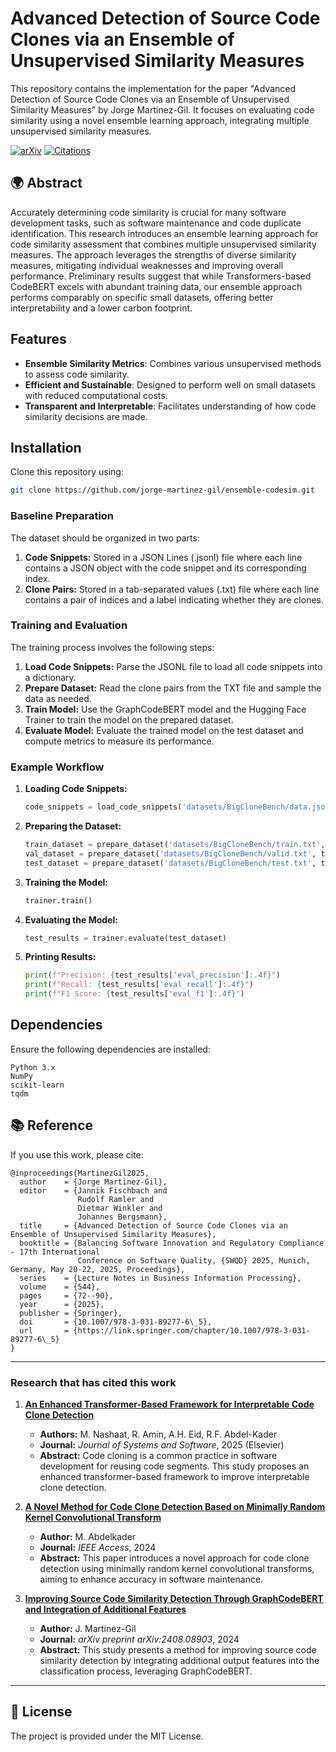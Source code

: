 # Advanced Detection of Source Code Clones via an Ensemble of Unsupervised Similarity Measures

This repository contains the implementation for the paper "Advanced Detection of Source Code Clones via an Ensemble of Unsupervised Similarity Measures" by Jorge Martinez-Gil. It focuses on evaluating code similarity using a novel ensemble learning approach, integrating multiple unsupervised similarity measures.

[![arXiv](https://img.shields.io/badge/arXiv-2405.02095-b31b1b.svg)](https://arxiv.org/abs/2405.02095) [![Citations](https://img.shields.io/badge/citations-3-blue)](https://scholar.google.com/citations?view_op=view_citation&hl=en&citation_for_view=X1pRUYcAAAAJ:DTjSuSUbmXsC)

## 🌍 Abstract

Accurately determining code similarity is crucial for many software development tasks, such as software maintenance and code duplicate identification. This research introduces an ensemble learning approach for code similarity assessment that combines multiple unsupervised similarity measures. The approach leverages the strengths of diverse similarity measures, mitigating individual weaknesses and improving overall performance. Preliminary results suggest that while Transformers-based CodeBERT excels with abundant training data, our ensemble approach performs comparably on specific small datasets, offering better interpretability and a lower carbon footprint.

## Features

- **Ensemble Similarity Metrics**: Combines various unsupervised methods to assess code similarity.
- **Efficient and Sustainable**: Designed to perform well on small datasets with reduced computational costs.
- **Transparent and Interpretable**: Facilitates understanding of how code similarity decisions are made.

## Installation

Clone this repository using:

```bash
git clone https://github.com/jorge-martinez-gil/ensemble-codesim.git
```

### Baseline Preparation

The dataset should be organized in two parts:
1. **Code Snippets:** Stored in a JSON Lines (.jsonl) file where each line contains a JSON object with the code snippet and its corresponding index.
2. **Clone Pairs:** Stored in a tab-separated values (.txt) file where each line contains a pair of indices and a label indicating whether they are clones.

### Training and Evaluation

The training process involves the following steps:
1. **Load Code Snippets:** Parse the JSONL file to load all code snippets into a dictionary.
2. **Prepare Dataset:** Read the clone pairs from the TXT file and sample the data as needed.
3. **Train Model:** Use the GraphCodeBERT model and the Hugging Face Trainer to train the model on the prepared dataset.
4. **Evaluate Model:** Evaluate the trained model on the test dataset and compute metrics to measure its performance.

### Example Workflow

1. **Loading Code Snippets:**
   ```python
   code_snippets = load_code_snippets('datasets/BigCloneBench/data.jsonl')
   ```

2. **Preparing the Dataset:**
   ```python
   train_dataset = prepare_dataset('datasets/BigCloneBench/train.txt', tokenizer, code_snippets)
   val_dataset = prepare_dataset('datasets/BigCloneBench/valid.txt', tokenizer, code_snippets)
   test_dataset = prepare_dataset('datasets/BigCloneBench/test.txt', tokenizer, code_snippets)
   ```

3. **Training the Model:**
   ```python
   trainer.train()
   ```

4. **Evaluating the Model:**
   ```python
   test_results = trainer.evaluate(test_dataset)
   ```

5. **Printing Results:**
   ```python
   print(f"Precision: {test_results['eval_precision']:.4f}")
   print(f"Recall: {test_results['eval_recall']:.4f}")
   print(f"F1 Score: {test_results['eval_f1']:.4f}")
   ```

## Dependencies
Ensure the following dependencies are installed:

```
Python 3.x
NumPy
scikit-learn
tqdm
```

## 📚 Reference

If you use this work, please cite:

```
@inproceedings{MartinezGil2025,
  author    = {Jorge Martinez-Gil},
  editor    = {Jannik Fischbach and
               Rudolf Ramler and
               Dietmar Winkler and
               Johannes Bergsmann},
  title     = {Advanced Detection of Source Code Clones via an Ensemble of Unsupervised Similarity Measures},
  booktitle = {Balancing Software Innovation and Regulatory Compliance - 17th International
               Conference on Software Quality, {SWQD} 2025, Munich, Germany, May 20-22, 2025, Proceedings},
  series    = {Lecture Notes in Business Information Processing},
  volume    = {544},
  pages     = {72--90},
  year      = {2025},
  publisher = {Springer},
  doi       = {10.1007/978-3-031-89277-6\_5},
  url       = {https://link.springer.com/chapter/10.1007/978-3-031-89277-6\_5}
}
```
---
### Research that has cited this work

1. **[An Enhanced Transformer-Based Framework for Interpretable Code Clone Detection](https://www.sciencedirect.com/science/article/pii/S0164121225000159)**
   - **Authors:** M. Nashaat, R. Amin, A.H. Eid, R.F. Abdel-Kader
   - **Journal:** *Journal of Systems and Software*, 2025 (Elsevier)
   - **Abstract:** Code cloning is a common practice in software development for reusing code segments. This study proposes an enhanced transformer-based framework to improve interpretable clone detection.

2. **[A Novel Method for Code Clone Detection Based on Minimally Random Kernel Convolutional Transform](https://ieeexplore.ieee.org/abstract/document/10731684/)**
   - **Author:** M. Abdelkader
   - **Journal:** *IEEE Access*, 2024
   - **Abstract:** This paper introduces a novel approach for code clone detection using minimally random kernel convolutional transforms, aiming to enhance accuracy in software maintenance.

3. **[Improving Source Code Similarity Detection Through GraphCodeBERT and Integration of Additional Features](https://arxiv.org/abs/2408.08903)**
   - **Author:** J. Martinez-Gil
   - **Journal:** *arXiv preprint arXiv:2408.08903*, 2024
   - **Abstract:** This study presents a method for improving source code similarity detection by integrating additional output features into the classification process, leveraging GraphCodeBERT.
---
## 📄 License

The project is provided under the MIT License. 
